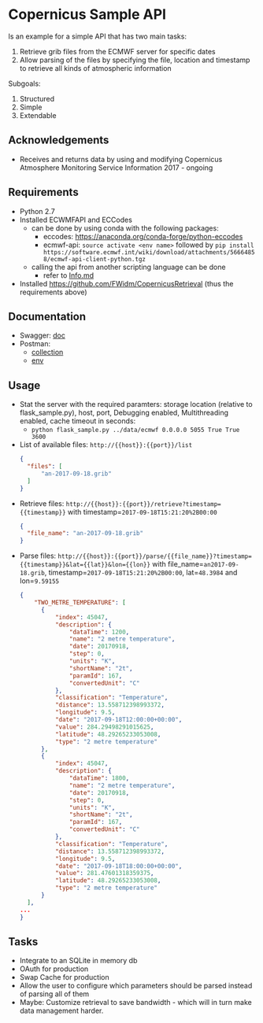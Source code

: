 # Copernicus Sample API

Is an example for a simple API that has two main tasks:
 1. Retrieve grib files from the ECMWF server for specific dates 
 2. Allow parsing of the files by specifying the file, location and timestamp to retrieve all kinds of atmospheric information
 
Subgoals:
 1. Structured
 2. Simple
 3. Extendable

## Acknowledgements
- Receives and returns data by using and modifying Copernicus Atmosphere Monitoring Service Information 2017 -  ongoing

## Requirements
- Python 2.7
- Installed ECWMFAPI and ECCodes
    - can be done by using conda with the following packages: 
        - eccodes: https://anaconda.org/conda-forge/python-eccodes
        - ecmwf-api: `source activate <env name>` 
        followed by `pip install https://software.ecmwf.int/wiki/download/attachments/56664858/ecmwf-api-client-python.tgz`
   - calling the api from another scripting language can be done
        - refer to [Info.md](/doc/info.md)
- Installed https://github.com/FWidm/CopernicusRetrieval (thus the requirements above)
        


## Documentation
- Swagger: [doc](doc/CopernicusAPI_swagger.yaml)
- Postman: 
    - [collection](doc/Copernicus%20API.postman_collection.json)
    - [env](doc/Copernicus%20API.postman_environment.json)
    
## Usage 
- Stat the server with the required paramters: storage location (relative to flask_sample.py), host, port, Debugging enabled, Multithreading enabled, cache timeout in seconds:
    - `python flask_sample.py ../data/ecmwf 0.0.0.0 5055 True True 3600`
- List of available files: `http://{{host}}:{{port}}/list`
  ```json
  {
    "files": [
        "an-2017-09-18.grib"
    ]
  }
  ```
- Retrieve files: `http://{{host}}:{{port}}/retrieve?timestamp={{timestamp}}` with timestamp=`2017-09-18T15:21:20%2B00:00`
  ```json
  {
    "file_name": "an-2017-09-18.grib"
  }
  ```
- Parse files: `http://{{host}}:{{port}}/parse/{{file_name}}?timestamp={{timestamp}}&lat={{lat}}&lon={{lon}}` with file_name=`an2017-09-18.grib`, timestamp=`2017-09-18T15:21:20%2B00:00`, lat=`48.3984` and lon=`9.59155
` 
  ```json
  {
      "TWO_METRE_TEMPERATURE": [
        {
            "index": 45047,
            "description": {
                "dataTime": 1200,
                "name": "2 metre temperature",
                "date": 20170918,
                "step": 0,
                "units": "K",
                "shortName": "2t",
                "paramId": 167,
                "convertedUnit": "C"
            },
            "classification": "Temperature",
            "distance": 13.558712398993372,
            "longitude": 9.5,
            "date": "2017-09-18T12:00:00+00:00",
            "value": 284.29498291015625,
            "latitude": 48.29265233053008,
            "type": "2 metre temperature"
        },
        {
            "index": 45047,
            "description": {
                "dataTime": 1800,
                "name": "2 metre temperature",
                "date": 20170918,
                "step": 0,
                "units": "K",
                "shortName": "2t",
                "paramId": 167,
                "convertedUnit": "C"
            },
            "classification": "Temperature",
            "distance": 13.558712398993372,
            "longitude": 9.5,
            "date": "2017-09-18T18:00:00+00:00",
            "value": 281.47601318359375,
            "latitude": 48.29265233053008,
            "type": "2 metre temperature"
        }
    ],
  ...
  }
  ``` 
## Tasks
- Integrate to an SQLite in memory db
- OAuth for production
- Swap Cache for production
- Allow the user to configure which parameters should be parsed instead of parsing all of them
- Maybe: Customize retrieval to save bandwidth - which will in turn make data management harder.

